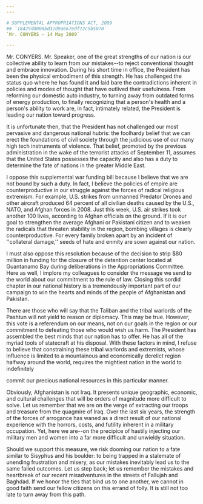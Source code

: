 ```yaml
---
---

# SUPPLEMENTAL APPROPRIATIONS ACT, 2009
## `18429d0008bd32d9a667edf72c5b5070`
`Mr. CONYERS — 14 May 2009`

---
```



Mr. CONYERS. Mr. Speaker, one of the great strengths of our nation is 
our collective ability to learn from our mistakes--to reject 
conventional thought and embrace innovation. During his short time in 
office, the President has been the physical embodiment of this 
strength. He has challenged the status quo where he has found it and 
laid bare the contradictions inherent in policies and modes of thought 
that have outlived their usefulness. From reforming our domestic auto 
industry, to turning away from outdated forms of energy production, to 
finally recognizing that a person's health and a person's ability to 
work are, in fact, intimately related, the President is leading our 
nation toward progress.

It is unfortunate then, that the President has not challenged our 
most pervasive and dangerous national hubris: the foolhardy belief that 
we can erect the foundations of civil society through the judicious use 
of our many high tech instruments of violence. That belief, promoted by 
the previous administration in the wake of the terrorist attacks of 
September 11, assumes that the United States possesses the capacity and 
also has a duty to determine the fate of nations in the greater Middle 
East.

I oppose this supplemental war funding bill because I believe that we 
are not bound by such a duty. In fact, I believe the policies of empire 
are counterproductive in our struggle against the forces of radical 
religious extremism. For example, U.S. strikes from unmanned Predator 
Drones and other aircraft produced 64 percent of all civilian deaths 
caused by the U.S., NATO, and Afghan forces in 2008. Just this week, 
U.S. air strikes took another 100 lives, according to Afghan officials 
on the ground. If it is our goal to strengthen the average Afghani or 
Pakistani citizen and to weaken the radicals that threaten stability in 
the region, bombing villages is clearly counterproductive. For every 
family broken apart by an incident of ''collateral damage,'' seeds of 
hate and enmity are sown against our nation.

I must also oppose this resolution because of the decision to strip 
$80 million in funding for the closure of the detention center located 
at Guantanamo Bay during deliberations in the Appropriations Committee. 
Here as well, I implore my colleagues to consider the message we send 
to the world about our commitment to the rule of law. Closing this 
sordid chapter in our national history is a tremendously important part 
of our campaign to win the hearts and minds of the people of 
Afghanistan and Pakistan.

There are those who will say that the Taliban and the tribal warlords 
of the Pashtun will not yield to reason or diplomacy. This may be true. 
However, this vote is a referendum on our means, not on our goals in 
the region or our commitment to defeating those who would wish us harm. 
The President has assembled the best minds that our nation has to 
offer. He has all of the myriad tools of statecraft at his disposal. 
With these factors in mind, I refuse to believe that constraining these 
tribal warlords and extremists, whose influence is limited to a 
mountainous and economically derelict region halfway around the world, 
requires the mightiest nation in the world to indefinitely


commit our precious national resources in this particular manner.

Obviously, Afghanistan is not Iraq. It presents unique geographic, 
economic, and cultural challenges that will be orders of magnitude more 
difficult to solve. Let us remember that we are on the verge of 
extracting our troops and treasure from the quagmire of Iraq. Over the 
last six years, the strength of the forces of arrogance has waned as a 
direct result of our national experience with the horrors, costs, and 
futility inherent in a military occupation. Yet, here we are--on the 
precipice of hastily injecting our military men and women into a far 
more difficult and unwieldy situation.

Should we support this measure, we risk dooming our nation to a fate 
similar to Sisyphus and his boulder: to being trapped in a stalemate of 
unending frustration and misery, as our mistakes inevitably lead us to 
the same failed outcomes. Let us step back; let us remember the 
mistakes and heartbreak of our recent misadventures in the streets of 
Fallujah and Baghdad. If we honor the ties that bind us to one another, 
we cannot in good faith send our fellow citizens on this errand of 
folly. It is still not too late to turn away from this path.